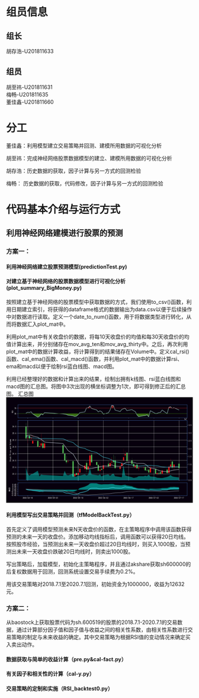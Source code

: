 # 组员信息  
## 组长  
胡存浩-U201811633  
## 组员  
胡至祎-U201811631  
梅畅-U201811635  
董佳鑫-U201811660  

# 分工
董佳鑫：利用模型建立交易策略并回测、建模所用数据的可视化分析

胡至祎：完成神经网络股票数据模型的建立、建模所用数据的可视化分析

胡存浩：历史数据的获取，因子计算与另一方式的回测检验

梅畅： 历史数据的获取，代码修改，因子计算与另一方式的回测检验

# 代码基本介绍与运行方式  
## 利用神经网络建模进行股票的预测
### 方案一：
#### 利用神经网络建立股票预测模型(predictionTest.py)


#### 对建立基于神经网络的股票数据模型进行可视化分析(plot_summary_BigMoney.py)
按照建立基于神经网络的股票模型中获取数据的方式，我们使用to_csv()函数，利用日期建立索引，将获得的dataframe格式的数据输出为data.csv以便于后续操作中对数据进行读取。定义一个date_to_num()函数，用于将数据类型进行转化，从而将数据汇入plot_mat中。

利用plot_mat中有关收盘价的数据，将每10天收盘价的均值和每30天收盘价的均值计算出来，并分别储存在mov_avg_ten和mov_avg_thirty中。之后，再次利用plot_mat中的数据计算收益，将计算得到的结果储存在Volume中。定义cal_rsi()函数、cal_ema()函数、cal_macd()函数，并利用plot_mat中的数据计算rsi、ema和macd以便于绘制rsi蓝白线图、macd图。

利用已经整理好的数据和计算出来的结果，绘制出拥有k线图、rsi蓝白线图和macd图的汇总图。将图中3次出现的横坐标调整为1次，即可得到修正后的汇总图。
汇总图![](对建立基于神经网络的数据模型的数据进行可视化分析.png)

#### 利用模型写出交易策略并回测（tfModelBackTest.py）
首先定义了调用模型预测未来N天收盘价的函数，在主策略程序中调用该函数获得预测的未来一天的收盘价。添加移动均线指标后，调用函数可以获得20日均线。按照股市经验，当预测出未来一天收盘价超过20日均线时，则买入1000股，当预测出未来一天收盘价跌破20日均线时，则卖出1000股。

写出策略后，加载模型，初始化主策略程序，并且通过akshare获取sh600000的后复权数据用于回测，回测系统设置交易手续费为0.2%。

用该交易策略对2018.7.1至2020.7.1回测，初始资金为1000000，收益为12632元。
### 方案二：
   从baostock上获取股票代码为sh.600519的股票的2018.7.1-2020.7.1的交易数据，通过计算部分因子值和因子值与收益之间的相关性系数，由相关性系数进行交易策略的制定与未来收益的确定。其中交易策略为根据RSI值的变动情况来确定买入卖出动作。 

#### 数据获取与简单的收益计算（pre.py&cal-fact.py）
#### 有关因子和相关性的计算（cal-y.py）
#### 交易策略的定制和实施（RSI_backtest0.py）
